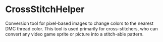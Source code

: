 # CrossStitchHelper
Conversion tool for pixel-based images to change colors to the nearest DMC thread color. This tool is used primarily for cross-stitchers, who can convert any video game sprite or picture into a stitch-able pattern.
